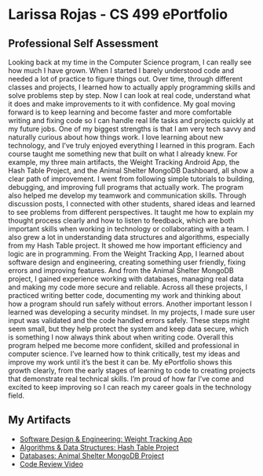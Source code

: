 # **Larissa Rojas - CS 499 ePortfolio**

## Professional Self Assessment
Looking back at my time in the Computer Science program, I can really see how much I have grown. When I started I barely understood code and needed a lot of practice to figure things out. Over time, through different classes and projects, I learned how to actually apply programming skills and solve problems step by step. Now I can look at real code, understand what it does and make improvements to it with confidence. My goal moving forward is to keep learning and become faster and more comfortable writing and fixing code so I can handle real life tasks and projects quickly at my future jobs.
One of my biggest strengths is that I am very tech savvy and naturally curious about how things work. I love learning about new technology, and I’ve truly enjoyed everything I learned in this program. Each course taught me something new that built on what I already knew. For example, my three main artifacts, the Weight Tracking Android App, the Hash Table Project, and the Animal Shelter MongoDB Dashboard, all show a clear path of improvement. I went from following simple tutorials to building, debugging, and improving full programs that actually work.
The program also helped me develop my teamwork and communication skills. Through discussion posts, I connected with other students, shared ideas and learned to see problems from different perspectives. It taught me how to explain my thought process clearly and how to listen to feedback, which are both important skills when working in technology or collaborating with a team. I also grew a lot in understanding data structures and algorithms, especially from my Hash Table project. It showed me how important efficiency and logic are in programming. From the Weight Tracking App, I learned about software design and engineering, creating something user friendly, fixing errors and improving features. And from the Animal Shelter MongoDB project, I gained experience working with databases, managing real data and making my code more secure and reliable. Across all these projects, I practiced writing better code, documenting my work and thinking about how a program should run safely without errors.
Another important lesson I learned was developing a security mindset. In my projects, I made sure user input was validated and the code handled errors safely. These steps might seem small, but they help protect the system and keep data secure, which is something I now always think about when writing code. Overall this program helped me become more confident, skilled and professional in computer science. I’ve learned how to think critically, test my ideas and improve my work until it’s the best it can be. My ePortfolio shows this growth clearly, from the early stages of learning to code to creating projects that demonstrate real technical skills. I’m proud of how far I’ve come and excited to keep improving so I can reach my career goals in the technology field.

## My Artifacts
- [Software Design & Engineering: Weight Tracking App](./Software-Design-and-Engineering/)
- [Algorithms & Data Structures: Hash Table Project](./Algorithms-and-Data-Structures/)
- [Databases: Animal Shelter MongoDB Project](./Databases/)
- [Code Review Video](./Code-Review/index.md/)
